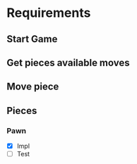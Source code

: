 # Requirements

## Start Game
## Get pieces available moves
## Move piece


## Pieces
### Pawn
- [x] Impl
- [ ] Test